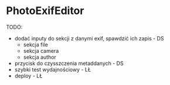 # PhotoExifEditor
TODO:
- dodać inputy do sekcji z danymi exif, spawdzić ich zapis - DS
    - sekcja file
    - sekcja camera
    - sekcja author
- przycisk do czysszczenia metaddanych - DS
- szybki test wydajnościowy - LŁ
- deploy - LŁ

